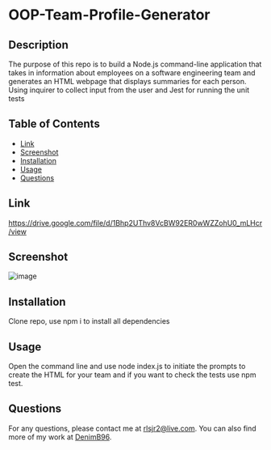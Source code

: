 # OOP-Team-Profile-Generator

## Description

The purpose of this repo is to build a Node.js command-line application that takes in information about employees on a software engineering team and generates an HTML webpage that displays summaries for each person. Using inquirer to collect input from the user and Jest for running the unit tests

## Table of Contents

- [Link](#Link)
- [Screenshot](#Screenshot)
- [Installation](#installation)
- [Usage](#usage)
- [Questions](#questions)

## Link

https://drive.google.com/file/d/1Bhp2UThv8VcBW92ER0wWZZohU0_mLHcr/view

## Screenshot

![image](https://user-images.githubusercontent.com/120414766/224524175-7bc6959c-d730-4bc4-8a37-8c778033c554.png)

## Installation

Clone repo, use npm i to install all dependencies

## Usage

Open the command line and use node index.js to initiate the prompts to create the HTML for your team and if you want to check the tests use npm test.

## Questions

For any questions, please contact me at rlsjr2@live.com. You can also find more of my work at [DenimB96](https://github.com/DenimB96/).
